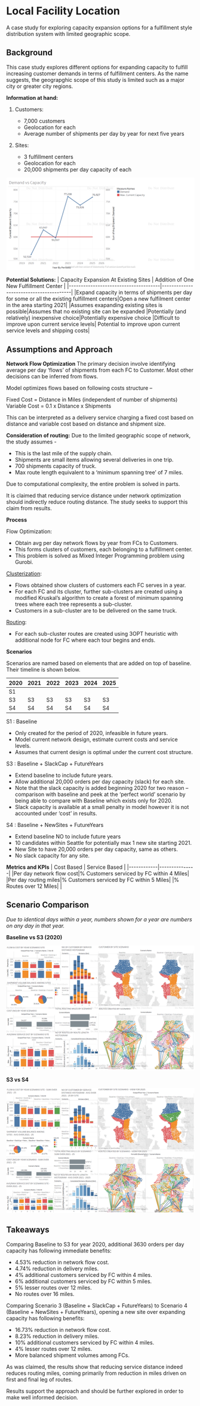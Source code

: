 # Local Facility Location
A case study for exploring capacity expansion options for a fulfillment style distribution system with limited geographic scope.


## Background
This case study explores different options for expanding capacity to fulfill increasing customer demands in terms of fulfillment centers. As the name suggests, the geograpghic scope of this study is limited such as a major city or greater city regions.

**Information at hand:**
1. Customers:
	* 7,000 customers
	* Geolocation for each
	* Average number of shipments per day by year for next five years

2. Sites:
	* 3 fulfillment centers
	* Geolocation for each
	* 20,000 shipments per day capacity of each

![Demand vs Capacity](/images/demand_vs_capacity.PNG)


**Potential Solutions:**
| Capacity Expansion At Existing Sites | Addition of One New Fulfillment Center |
|--------------------------------------|----------------------------------------|
|Expand capacity in terms of shipments per day for some or all the existing fulfillment centers|Open a new fulfilment center in the area starting 2021|
|Assumes exapanding existing sites is possible|Assumes that no existing site can be expanded
|Potentially (and relatively) inexpensive choice|Potentially expensive choice
|Difficult to improve upon current service levels| Potential to improve upon current service levels and shipping costs|
 
## Assumptions and Approach
**Network Flow Optimization**
The primary decision involve identifying average per day ‘flows’ of shipments from each FC to Customer. Most other decisions can be inferred from flows.

Model optimizes flows based on following costs structure – 

Fixed Cost = Distance in Miles (independent of number of shipments)
Variable Cost = 0.1 x Distance x Shipments

This can be interpreted as a delivery service charging a fixed cost based on distance and variable cost based on distance and shipment size.

**Consideration of routing:**
Due to the limited geographic scope of network, the study assumes -

 * This is the last mile of the supply chain.
 * Shipments are small items allowing several deliveries in one trip.
 * 700 shipments capacity of truck.
 * Max route length equivalent to a ‘minimum spanning tree’ of 7 miles.

Due to computational complexity, the entire problem is solved in parts. 

It is claimed that reducing service distance under network optimization should indirectly reduce routing distance. The study seeks to support this claim from results.

**Process**

Flow Optimization:

 * Obtain avg per day network flows by year from FCs to Customers. 
 * This forms clusters of customers, each belonging to a fulfillment center.
 * This problem is solved as Mixed Integer Programming problem using Gurobi.

[Clusterization](https://github.com/ayushjain1594/quicluster):

 * Flows obtained show clusters of customers each FC serves in a year.
 * For each FC and its cluster, further sub-clusters are created using a modified Kruskal’s algorithm to create a forest of minimum spanning trees where each tree represents a sub-cluster.
 * Customers in a sub-cluster are to be delivered on the same truck.

[Routing](https://github.com/ayushjain1594/localsearchtsp):

* For each sub-cluster routes are created using 3OPT heuristic with additional node for FC where each tour begins and ends.

**Scenarios**

Scenarios are named based on elements that are added on top of baseline. Their timeline is shown below.

|2020|2021|2022|2023|2024|2025|
|----|----|----|----|----|----|
|S1  |	  |    |    |    |    |
|S3  |S3  |S3  |S3  |S3  |S3  |
|S4  |S4  |S4  |S4  |S4  |S4  |

S1 : Baseline

 * Only created for the period of 2020, infeasible in future years.
 * Model current network design, estimate current costs and service levels. 
 * Assumes that current design is optimal under the current cost structure.

S3 : Baseline + SlackCap + FutureYears

 * Extend baseline to include future years.
 * Allow additional 20,000 orders per day capacity (slack) for each site.
 * Note that the slack capacity is added beginning 2020 for two reason – comparison with baseline and peek at the ‘perfect world’ scenario by being able to compare with Baseline which exists only for 2020. 
 * Slack capacity is available at a small penalty in model however it is not accounted under ‘cost’ in results.

S4 : Baseline + NewSites + FutureYears

 * Extend baseline NO to include future years 
 * 10 candidates within Seattle for potentially max 1 new site starting 2021.
 * New Site to have 20,000 orders per day capacity, same as others.
 * No slack capacity for any site.

**Metrics and KPIs**
| Cost Based | Service Based |
|------------|---------------|
|Per day network flow cost|% Customers serviced by FC within 4 Miles|
|Per day routing miles|% Customers serviced by FC within 5 Miles|
|% Routes over 12 Miles| |

## Scenario Comparison

*Due to identical days within a year, numbers shown for a year are numbers on any day in that year.*

**Baseline vs S3 (2020)**

![Baseline vs S3](/images/S1_S3.png)

**S3 vs S4**

![S3 vs S4](/images/S3_S4.png)

## Takeaways

Comparing Baseline to S3 for year 2020, additional 3630 orders per day capacity has following immediate benefits:

 * 4.53% reduction in network flow cost.
 * 4.74% reduction in delivery miles.
 * 4% additional customers serviced by FC within 4 miles.
 * 6% additional customers serviced by FC within 5 miles.
 * 5% lesser routes over 12 miles.
 * No routes over 16 miles.


Comparing Scenario 3 (Baseline + SlackCap + FutureYears) to Scenario 4 (Baseline + NewSites + FutureYears), opening a new site over expanding capacity has following benefits:

 * 16.73% reduction in network flow cost.
 * 8.23% reduction in delivery miles.
 * 10% additional customers serviced by FC within 4 miles.
 * 4% lesser routes over 12 miles.
 * More balanced shipment volumes among FCs. 

As was claimed, the results show that reducing service distance indeed reduces routing miles, coming primarily from reduction in miles driven on first and final leg of routes.

Results support the approach and should be further explored in order to make well informed decision.